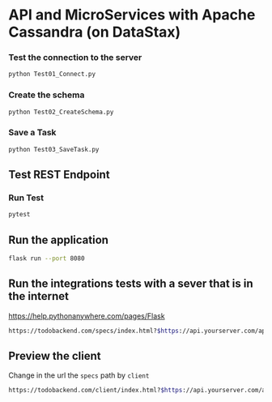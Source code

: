 # API and MicroServices with Apache Cassandra (on DataStax)

### Test the connection to the server

```bash
python Test01_Connect.py
```
### Create the schema

```bash
python Test02_CreateSchema.py
```

### Save a Task

```bash
python Test03_SaveTask.py
```
## Test REST Endpoint

### Run Test

```bash
pytest
```

## Run the application

```bash
flask run --port 8080
```

## Run the integrations tests with a sever that is in the internet

https://help.pythonanywhere.com/pages/Flask

```bash
https://todobackend.com/specs/index.html?$https://api.yourserver.com/api/v1/test/todos
```

## Preview the client

Change in the url the `specs` path by `client`

```bash
https://todobackend.com/client/index.html?$https://api.yourserver.com/api/v1/test/todos
```
